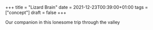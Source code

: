 +++
title = "Lizard Brain"
date = 2021-12-23T00:39:00+01:00
tags = ["concept"]
draft = false
+++

Our companion in this lonesome trip through the valley

